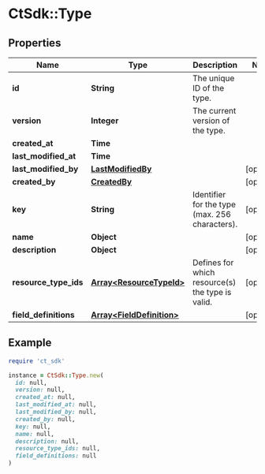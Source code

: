 # CtSdk::Type

## Properties

| Name | Type | Description | Notes |
| ---- | ---- | ----------- | ----- |
| **id** | **String** | The unique ID of the type. |  |
| **version** | **Integer** | The current version of the type. |  |
| **created_at** | **Time** |  |  |
| **last_modified_at** | **Time** |  |  |
| **last_modified_by** | [**LastModifiedBy**](LastModifiedBy.md) |  | [optional] |
| **created_by** | [**CreatedBy**](CreatedBy.md) |  | [optional] |
| **key** | **String** | Identifier for the type (max. 256 characters). | [optional] |
| **name** | **Object** |  | [optional] |
| **description** | **Object** |  | [optional] |
| **resource_type_ids** | [**Array&lt;ResourceTypeId&gt;**](ResourceTypeId.md) | Defines for which resource(s) the type is valid. | [optional] |
| **field_definitions** | [**Array&lt;FieldDefinition&gt;**](FieldDefinition.md) |  | [optional] |

## Example

```ruby
require 'ct_sdk'

instance = CtSdk::Type.new(
  id: null,
  version: null,
  created_at: null,
  last_modified_at: null,
  last_modified_by: null,
  created_by: null,
  key: null,
  name: null,
  description: null,
  resource_type_ids: null,
  field_definitions: null
)
```


